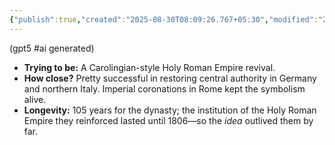```yaml
---
{"publish":true,"created":"2025-08-30T08:09:26.767+05:30","modified":"2025-08-30T08:09:26.768+05:30","cssclasses":""}
---
```



(gpt5 #ai generated)

- **Trying to be:** A Carolingian-style Holy Roman Empire revival.
- **How close?** Pretty successful in restoring central authority in Germany and northern Italy. Imperial coronations in Rome kept the symbolism alive.
- **Longevity:** 105 years for the dynasty; the institution of the Holy Roman Empire they reinforced lasted until 1806—so the *idea* outlived them by far.
